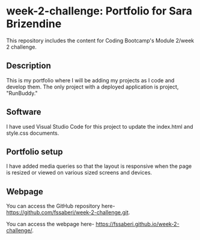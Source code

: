 # week-2-challenge: Portfolio for Sara Brizendine

This repository includes the content for Coding Bootcamp's Module 2/week 2 challenge.

## Description
This is my portfolio where I will be adding my projects as I code and develop them. The only project with a deployed application is project, "RunBuddy."

## Software
I have used Visual Studio Code for this project to update the index.html and style.css documents. 


## Portfolio setup
I have added media queries so that the layout is responsive when the page is resized or viewed on various sized screens and devices. 

## Webpage
You can access the GitHub repository here- https://github.com/fssaberi/week-2-challenge.git.

You can access the webpage here- https://fssaberi.github.io/week-2-challenge/.